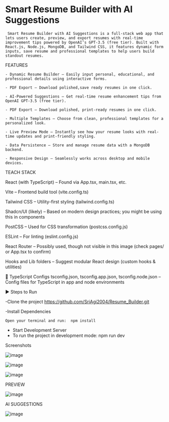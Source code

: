 # Smart Resume Builder with AI Suggestions

     Smart Resume Builder with AI Suggestions is a full-stack web app that lets users create, preview, and export resumes with real-time improvement tips powered by OpenAI’s GPT-3.5 (free tier). Built with React.js, Node.js, MongoDB, and Tailwind CSS, it features dynamic form inputs, save resume and professional templates to help users build standout resumes.
     
FEATURES 

    - Dynamic Resume Builder – Easily input personal, educational, and professional details using interactive forms.
    
    - PDF Export – Download polished,save ready resumes in one click.
    
    - AI-Powered Suggestions – Get real-time resume enhancement tips from OpenAI GPT-3.5 (free tier).
    
    - PDF Export – Download polished, print-ready resumes in one click.
    
    - Multiple Templates – Choose from clean, professional templates for a personalized look.
    
    - Live Preview Mode – Instantly see how your resume looks with real-time updates and print-friendly styling.
    
    - Data Persistence – Store and manage resume data with a MongoDB backend.
    
    - Responsive Design – Seamlessly works across desktop and mobile devices.
    

TEACH STACK

React (with TypeScript) – Found via App.tsx, main.tsx, etc.

Vite – Frontend build tool (vite.config.ts)

Tailwind CSS – Utility-first styling (tailwind.config.ts)

Shadcn/UI (likely) – Based on modern design practices; you might be using this in components

PostCSS – Used for CSS transformation (postcss.config.js)

ESLint – For linting (eslint.config.js)

React Router – Possibly used, though not visible in this image (check pages/ or App.tsx to confirm)

Hooks and Lib folders – Suggest modular React design (custom hooks & utilities)

🔹 TypeScript Configs
tsconfig.json, tsconfig.app.json, tsconfig.node.json – Config files for TypeScript in app and node environments


▶️ Steps to Run 

 -Clone the project 
    https://github.com/SriAgi2004/Resume_Builder.git

 -Install Dependencies
 
    Open your terminal and run:  npm install
    
- Start Development Server
- 
    To run the project in development mode:  npm run dev


Screenshots

   ![image](https://github.com/user-attachments/assets/d36b6e0e-5d14-4da1-af5e-d9dbea74ab81)

   ![image](https://github.com/user-attachments/assets/249714a0-d9b5-4dad-8c75-8e21cdc5e876)

   ![image](https://github.com/user-attachments/assets/28946b21-5785-43d0-bd76-25824b16b18f)

   PREVIEW
   
   ![image](https://github.com/user-attachments/assets/7ba03d3c-cbcb-4aab-a811-f9f6bc42a119)

  AI SUGGESTIONS 
 
  ![image](https://github.com/user-attachments/assets/092ccc50-c5bd-4215-9fce-ce8ed20d4843)






     
